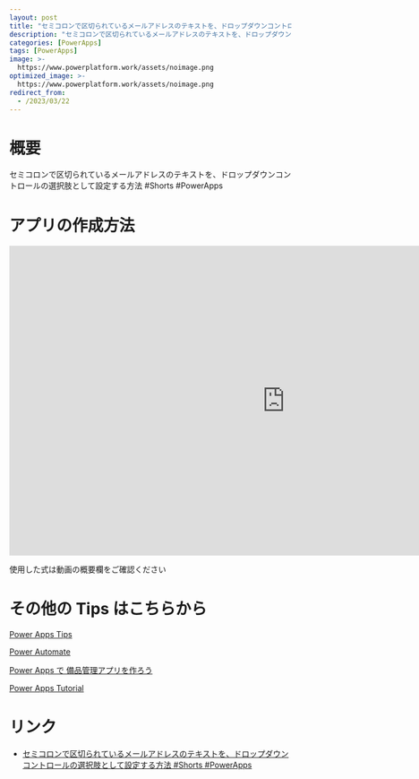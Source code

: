 ```yaml
---
layout: post
title: "セミコロンで区切られているメールアドレスのテキストを、ドロップダウンコントロールの選択肢として設定する方法 #Shorts #PowerApps"
description: "セミコロンで区切られているメールアドレスのテキストを、ドロップダウンコントロールの選択肢として設定する方法 #Shorts #PowerAppsを動画で分かりやすく解説"
categories: [PowerApps]
tags: [PowerApps]
image: >-
  https://www.powerplatform.work/assets/noimage.png
optimized_image: >-
  https://www.powerplatform.work/assets/noimage.png
redirect_from:
  - /2023/03/22
---
```



#  概要

セミコロンで区切られているメールアドレスのテキストを、ドロップダウンコントロールの選択肢として設定する方法 #Shorts #PowerApps


# アプリの作成方法

<iframe width="983" height="553" src="https://www.youtube.com/embed/ayVpTPC3mhE" title="YouTube video player" frameborder="0" allow="accelerometer; autoplay; clipboard-write; encrypted-media; gyroscope; picture-in-picture" allowfullscreen></iframe>


使用した式は動画の概要欄をご確認ください


# その他の Tips はこちらから

[Power Apps Tips](https://www.youtube.com/watch?v=VrAQf3JQ7yM&list=PLVhFi1fb3DqakSLVMn22DDcySXh9jtzi- )


[Power Automate](https://www.youtube.com/watch?v=-YnJYT0ASEM&list=PLVhFi1fb3Dqbzic6GieqnLFgD3aTj-eHA)


[Power Apps で 備品管理アプリを作ろう](https://www.youtube.com/playlist?list=PLVhFi1fb3DqZM3HKb8Hea6XEL96990Fyn)


[Power Apps Tutorial](https://www.youtube.com/playlist?list=PLVhFi1fb3DqalxpL974VvAJvV4iWoSbe_)


# リンク


- [セミコロンで区切られているメールアドレスのテキストを、ドロップダウンコントロールの選択肢として設定する方法 #Shorts #PowerApps](https://www.youtube.com/watch?v=ayVpTPC3mhE)

